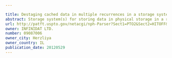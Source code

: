 ```yaml
---

title: Destaging cached data in multiple recurrences in a storage system
abstract: Storage system(s) for storing data in physical storage in a recurring manner, method(s) of operating thereof, and corresponding computer program product(s). For example, a possible method can include: upon start of a storage recurrence, destaging dirty data which had been accommodated in the cache memory prior to the start of said storage recurrence thus giving rise to destaged data group, wherein destaging is provided with no overwriting of at least superseded data destaged before starting said storage recurrence while enabling retaining metadata indicative of location of said superseded data in the physical storage space; accommodating data obtained in said cache memory subsequent to the start of said storage recurrence while preventing said data from being destaged during said storage recurrence, thus giving rise to accommodated data group; and registering a point-in-time indicative of successful destaging of the destaged data group, thereby providing an order-preservation consistency indication corresponding to said recurrence.
url: http://patft.uspto.gov/netacgi/nph-Parser?Sect1=PTO2&Sect2=HITOFF&p=1&u=%2Fnetahtml%2FPTO%2Fsearch-adv.htm&r=1&f=G&l=50&d=PALL&S1=09087006&OS=09087006&RS=09087006
owner: INFINIDAT LTD.
number: 09087006
owner_city: Herzliya
owner_country: IL
publication_date: 20120529
---
```

